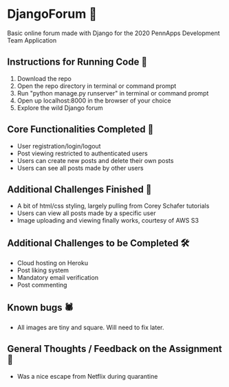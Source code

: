 # DjangoForum 💬
Basic online forum made with Django for the 2020 PennApps Development Team Application
## Instructions for Running Code 📝
1. Download the repo
2. Open the repo directory in terminal or command prompt
3. Run "python manage.py runserver" in terminal or command prompt
4. Open up localhost:8000 in the browser of your choice
5. Explore the wild Django forum
## Core Functionalities Completed 💪
- User registration/login/logout
- Post viewing restricted to authenticated users
- Users can create new posts and delete their own posts
- Users can see all posts made by other users
## Additional Challenges Finished 🙌
- A bit of html/css styling, largely pulling from Corey Schafer tutorials
- Users can view all posts made by a specific user
- Image uploading and viewing finally works, courtesy of AWS S3
## Additional Challenges to be Completed 🛠
- Cloud hosting on Heroku
- Post liking system
- Mandatory email verification
- Post commenting
## Known bugs 🕷
- All images are tiny and square. Will need to fix later.
## General Thoughts / Feedback on the Assignment 💭
- Was a nice escape from Netflix during quarantine
